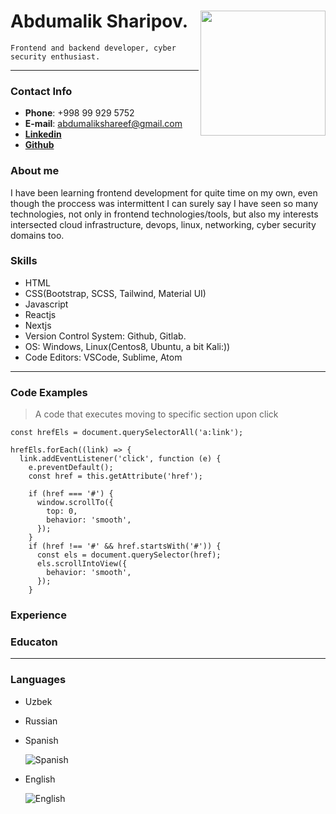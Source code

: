 # Abdumalik Sharipov. <img align="right" width="200" src="https://res.cloudinary.com/frontendprof/image/upload/v1670776209/resume_photo_2_v2fz0j.png">

    Frontend and backend developer, cyber security enthusiast.

<hr>

### Contact Info

- **Phone**: +998 99 929 5752
- **E-mail**: abdumalikshareef@gmail.com
- **[Linkedin](https://www.linkedin.com/in/abdulmalik-sharif-76609b46/)**
- **[Github](https://github.com/cyberweb8)**

### About me

I have been learning frontend development for quite time on my own, even though the proccess was intermittent I can surely say I have seen so many technologies, not only in frontend technologies/tools, but also my interests intersected cloud infrastructure, devops, linux, networking, cyber security domains too.

### Skills

- HTML
- CSS(Bootstrap, SCSS, Tailwind, Material UI)
- Javascript
- Reactjs
- Nextjs
- Version Control System: Github, Gitlab.
- OS: Windows, Linux(Centos8, Ubuntu, a bit Kali:))
- Code Editors: VSCode, Sublime, Atom

<hr>



### Code Examples

> A code that executes moving to specific section upon click

```
const hrefEls = document.querySelectorAll('a:link');

hrefEls.forEach((link) => {
  link.addEventListener('click', function (e) {
    e.preventDefault();
    const href = this.getAttribute('href');

    if (href === '#') {
      window.scrollTo({
        top: 0,
        behavior: 'smooth',
      });
    }
    if (href !== '#' && href.startsWith('#')) {
      const els = document.querySelector(href);
      els.scrollIntoView({
        behavior: 'smooth',
      });
    }

```

### Experience

### Educaton

<hr>


### Languages

- Uzbek
- Russian
- Spanish

  ![Spanish](https://res.cloudinary.com/frontendprof/image/upload/v1670500976/duo_ki63j0.png)

- English

  ![English](https://res.cloudinary.com/frontendprof/image/upload/v1670500975/exam_lxawg1.png)
